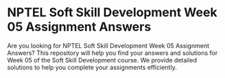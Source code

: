 # NPTEL Soft Skill Development Week 05 Assignment Answers

Are you looking for NPTEL Soft Skill Development Week 05 Assignment Answers? This repository will help you find your answers and solutions for Week 05 of the Soft Skill Development course. We provide detailed solutions to help you complete your assignments efficiently.